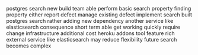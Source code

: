 postgres search new build team able perform basic search property finding property either report defect manage existing defect implement search built postgres search rather adding new dependency another service like elasticsearch consequence short term able get working quickly require change infrastructure additional cost heroku addons tool feature rich external service like elasticsearch may reduce flexibility future search becomes complex